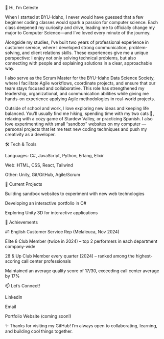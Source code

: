 👋 Hi, I’m Celeste

When I started at BYU–Idaho, I never would have guessed that a few beginner coding classes would spark a passion for computer science. Each class deepened my curiosity and drive, leading me to officially change my major to Computer Science—and I’ve loved every minute of the journey.

Alongside my studies, I’ve built two years of professional experience in customer service, where I developed strong communication, problem-solving, and client relations skills. These experiences give me a unique perspective: I enjoy not only solving technical problems, but also connecting with people and explaining solutions in a clear, approachable way.

I also serve as the Scrum Master for the BYU–Idaho Data Science Society, where I facilitate Agile workflows, coordinate projects, and ensure that our team stays focused and collaborative. This role has strengthened my leadership, organizational, and communication abilities while giving me hands-on experience applying Agile methodologies in real-world projects.

Outside of school and work, I love exploring new ideas and keeping life balanced. You’ll usually find me hiking, spending time with my two cats 🐾, relaxing with a cozy game of Stardew Valley, or practicing Spanish. I also love experimenting with small “sandbox” websites on my computer — personal projects that let me test new coding techniques and push my creativity as a developer.

🛠️ Tech & Tools

Languages: C#, JavaScript, Python, Erlang, Elixir

Web: HTML, CSS, React, Tailwind

Other: Unity, Git/GitHub, Agile/Scrum

📌 Current Projects

Building sandbox websites to experiment with new web technologies

Developing an interactive portfolio in C#

Exploring Unity 3D for interactive applications

🌟 Achievements

#1 English Customer Service Rep (Melaleuca, Nov 2024)

Elite 8 Club Member (twice in 2024) – top 2 performers in each department company-wide

28 & Up Club Member every quarter (2024) – ranked among the highest-scoring call center professionals

Maintained an average quality score of 17/30, exceeding call center average by 17%

📫 Let’s Connect!

LinkedIn

Email

Portfolio Website
 (coming soon!)

✨ Thanks for visiting my GitHub! I’m always open to collaborating, learning, and building cool things together.

